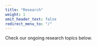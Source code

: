 ```yaml
---
title: "Research"
weight: 1
omit_header_text: false
redirect_menu_to: "/"
---
```

Check our ongoing research topics below.
